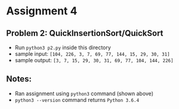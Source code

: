 # Assignment 4
## Problem 2: QuickInsertionSort/QuickSort
* Run `python3 p2.py` inside this directory
* sample input: `[104, 226, 3, 7, 69, 77, 144, 15, 29, 30, 31]`
* sample output: `[3, 7, 15, 29, 30, 31, 69, 77, 104, 144, 226]`

## Notes:
* Ran assignment using `python3` command (shown above)
* `python3 --version` command returns `Python 3.6.4`